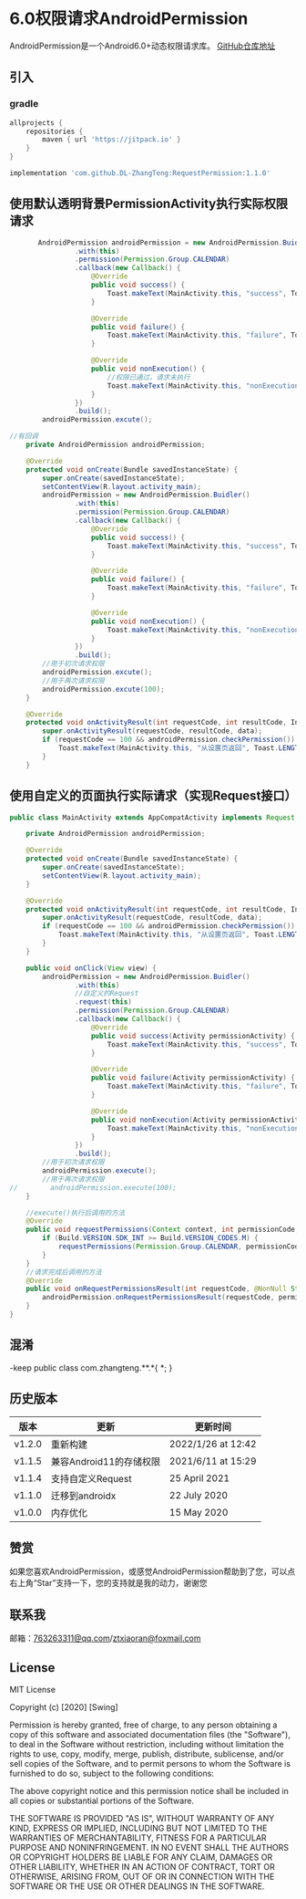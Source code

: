 # 6.0权限请求AndroidPermission
AndroidPermission是一个Android6.0+动态权限请求库。
[GitHub仓库地址](https://github.com/DL-ZhangTeng/RequestPermission)
## 引入
### gradle
```groovy
allprojects {
    repositories {
        maven { url 'https://jitpack.io' }
    }
}

implementation 'com.github.DL-ZhangTeng:RequestPermission:1.1.0'
```

## 使用默认透明背景PermissionActivity执行实际权限请求

```java
       AndroidPermission androidPermission = new AndroidPermission.Buidler()
                .with(this)
                .permission(Permission.Group.CALENDAR)
                .callback(new Callback() {
                    @Override
                    public void success() {
                        Toast.makeText(MainActivity.this, "success", Toast.LENGTH_SHORT).show();
                    }

                    @Override
                    public void failure() {
                        Toast.makeText(MainActivity.this, "failure", Toast.LENGTH_SHORT).show();
                    }

                    @Override
                    public void nonExecution() {
                    	//权限已通过，请求未执行
                        Toast.makeText(MainActivity.this, "nonExecution", Toast.LENGTH_SHORT).show();
                    }
                })
                .build();
        androidPermission.excute();
```

```java
//有回调
    private AndroidPermission androidPermission;

    @Override
    protected void onCreate(Bundle savedInstanceState) {
        super.onCreate(savedInstanceState);
        setContentView(R.layout.activity_main);
        androidPermission = new AndroidPermission.Buidler()
                .with(this)
                .permission(Permission.Group.CALENDAR)
                .callback(new Callback() {
                    @Override
                    public void success() {
                        Toast.makeText(MainActivity.this, "success", Toast.LENGTH_SHORT).show();
                    }

                    @Override
                    public void failure() {
                        Toast.makeText(MainActivity.this, "failure", Toast.LENGTH_SHORT).show();
                    }

                    @Override
                    public void nonExecution() {
                        Toast.makeText(MainActivity.this, "nonExecution", Toast.LENGTH_SHORT).show();
                    }
                })
                .build();
        //用于初次请求权限
        androidPermission.excute();
        //用于再次请求权限
        androidPermission.excute(100);
    }

    @Override
    protected void onActivityResult(int requestCode, int resultCode, Intent data) {
        super.onActivityResult(requestCode, resultCode, data);
        if (requestCode == 100 && androidPermission.checkPermission()) {
            Toast.makeText(MainActivity.this, "从设置页返回", Toast.LENGTH_SHORT).show();
        }
    }
```
## 使用自定义的页面执行实际请求（实现Request接口）

```java
public class MainActivity extends AppCompatActivity implements Request {

    private AndroidPermission androidPermission;

    @Override
    protected void onCreate(Bundle savedInstanceState) {
        super.onCreate(savedInstanceState);
        setContentView(R.layout.activity_main);
    }

    @Override
    protected void onActivityResult(int requestCode, int resultCode, Intent data) {
        super.onActivityResult(requestCode, resultCode, data);
        if (requestCode == 100 && androidPermission.checkPermission()) {
            Toast.makeText(MainActivity.this, "从设置页返回", Toast.LENGTH_SHORT).show();
        }
    }

    public void onClick(View view) {
        androidPermission = new AndroidPermission.Buidler()
                .with(this)
                //自定义的Request
                .request(this)
                .permission(Permission.Group.CALENDAR)
                .callback(new Callback() {
                    @Override
                    public void success(Activity permissionActivity) {
                        Toast.makeText(MainActivity.this, "success", Toast.LENGTH_SHORT).show();
                    }

                    @Override
                    public void failure(Activity permissionActivity) {
                        Toast.makeText(MainActivity.this, "failure", Toast.LENGTH_SHORT).show();
                    }

                    @Override
                    public void nonExecution(Activity permissionActivity) {
                        Toast.makeText(MainActivity.this, "nonExecution", Toast.LENGTH_SHORT).show();
                    }
                })
                .build();
        //用于初次请求权限
        androidPermission.execute();
        //用于再次请求权限
//        androidPermission.execute(100);
    }

    //execute()执行后调用的方法
    @Override
    public void requestPermissions(Context context, int permissionCode, Callback callback) {
        if (Build.VERSION.SDK_INT >= Build.VERSION_CODES.M) {
            requestPermissions(Permission.Group.CALENDAR, permissionCode);
        }
    }
    //请求完成后调用的方法
    @Override
    public void onRequestPermissionsResult(int requestCode, @NonNull String[] permissions, @NonNull int[] grantResults) {
        androidPermission.onRequestPermissionsResult(requestCode, permissions, grantResults);
    }
}
```

## 混淆
-keep public class com.zhangteng.**.*{ *; }
## 历史版本
版本| 更新| 更新时间
-------- | ----- | -----
v1.2.0| 重新构建|2022/1/26 at 12:42
v1.1.5| 兼容Android11的存储权限|2021/6/11 at 15:29
v1.1.4| 支持自定义Request|25 April 2021
v1.1.0| 迁移到androidx|22 July 2020
v1.0.0| 内存优化| 15 May 2020

## 赞赏
如果您喜欢AndroidPermission，或感觉AndroidPermission帮助到了您，可以点右上角“Star”支持一下，您的支持就是我的动力，谢谢您

## 联系我
邮箱：763263311@qq.com/ztxiaoran@foxmail.com

## License

MIT License

Copyright (c) [2020] [Swing]

Permission is hereby granted, free of charge, to any person obtaining a copy
of this software and associated documentation files (the "Software"), to deal
in the Software without restriction, including without limitation the rights
to use, copy, modify, merge, publish, distribute, sublicense, and/or sell
copies of the Software, and to permit persons to whom the Software is
furnished to do so, subject to the following conditions:

The above copyright notice and this permission notice shall be included in all
copies or substantial portions of the Software.

THE SOFTWARE IS PROVIDED "AS IS", WITHOUT WARRANTY OF ANY KIND, EXPRESS OR
IMPLIED, INCLUDING BUT NOT LIMITED TO THE WARRANTIES OF MERCHANTABILITY,
FITNESS FOR A PARTICULAR PURPOSE AND NONINFRINGEMENT. IN NO EVENT SHALL THE
AUTHORS OR COPYRIGHT HOLDERS BE LIABLE FOR ANY CLAIM, DAMAGES OR OTHER
LIABILITY, WHETHER IN AN ACTION OF CONTRACT, TORT OR OTHERWISE, ARISING FROM,
OUT OF OR IN CONNECTION WITH THE SOFTWARE OR THE USE OR OTHER DEALINGS IN THE
SOFTWARE.
